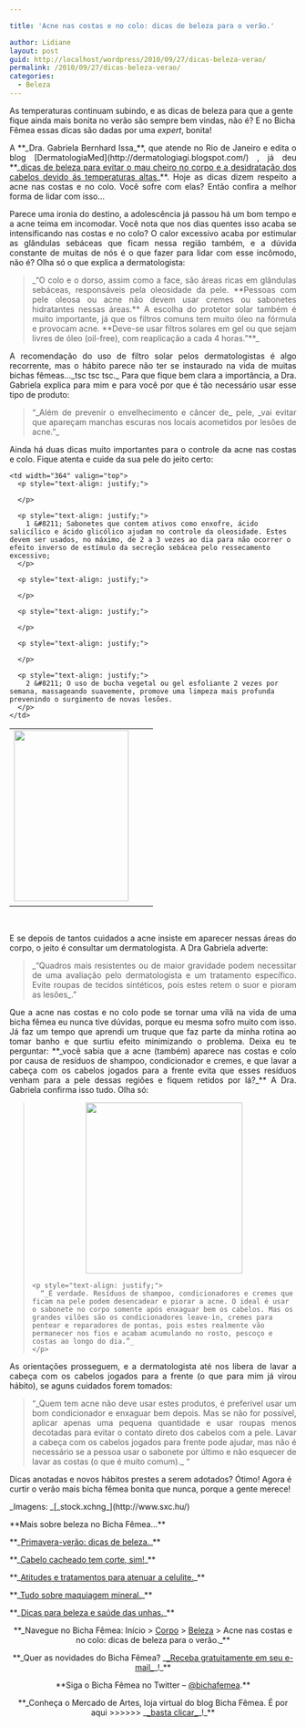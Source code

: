 ```yaml
---

title: 'Acne nas costas e no colo: dicas de beleza para o verão.'

author: Lidiane
layout: post
guid: http://localhost/wordpress/2010/09/27/dicas-beleza-verao/
permalink: /2010/09/27/dicas-beleza-verao/
categories:
  - Beleza
---
```

As temperaturas continuam subindo, e as dicas de beleza para que a gente fique ainda mais bonita no verão são sempre bem vindas, não é? E no Bicha Fêmea essas dicas são dadas por uma _expert_, bonita!

<p style="text-align: justify;">
  A **_Dra. Gabriela Bernhard Issa_**, que atende no Rio de Janeiro e edita o blog [DermatologiaMed](http://dermatologiagi.blogspot.com/) , já deu **_<a href="http://www.trololodemulher.com.br/2010/09/13/dicas-de-beleza/">dicas de beleza para evitar o mau cheiro no corpo e a desidratação dos cabelos devido ás temperaturas altas</a>_**. Hoje as dicas dizem respeito a acne nas costas e no colo. Você sofre com elas? Então confira a melhor forma de lidar com isso…
</p>

<!--more-->

<p style="text-align: justify;">
  Parece uma ironia do destino, a adolescência já passou há um bom tempo e a acne teima em incomodar. Você nota que nos dias quentes isso acaba se intensificando nas costas e no colo? O calor excessivo acaba por estimular as glândulas sebáceas que ficam nessa região também, e a dúvida constante de muitas de nós é o que fazer para lidar com esse incômodo, não é? Olha só o que explica a dermatologista:
</p>

> <p style="text-align: justify;">
>   _“O colo e o dorso, assim como a face, são áreas ricas em glândulas sebáceas, responsáveis pela oleosidade da pele. **Pessoas com pele oleosa ou acne não devem usar cremes ou sabonetes hidratantes nessas áreas.** A escolha do protetor solar também é muito importante, já que os filtros comuns tem muito óleo na fórmula e provocam acne. **Deve-se usar filtros solares em gel ou que sejam livres de óleo (oil-free), com reaplicação a cada 4 horas.”**_
> </p>

<p style="text-align: justify;">
  A recomendação do uso de filtro solar pelos dermatologistas é algo recorrente, mas o hábito parece não ter se instaurado na vida de muitas bichas fêmeas&#8230;_tsc tsc tsc._ Para que fique bem clara a importância, a Dra. Gabriela explica para mim e para você por que é tão necessário usar esse tipo de produto:
</p>

> <p style="text-align: justify;">
>   “_Além de prevenir o envelhecimento e câncer de_ pele, _vai evitar que apareçam manchas escuras nos locais acometidos por lesões de acne.”_
> </p>

<p style="text-align: justify;">
  Ainda há duas dicas muito importantes para o controle da acne nas costas e colo. Fique atenta e cuide da sua pele do jeito certo:
</p>

<table border="0" cellspacing="0" cellpadding="0" width="600">
  <tr>
    <td width="236" valign="top">
      <a href="http://www.trololodemulher.com.br/blog/wp-content/uploads/2010/09/banheiro.jpg"><img class="alignnone size-full wp-image-5232" title="banheiro" src="http://www.trololodemulher.com.br/blog/wp-content/uploads/2010/09/banheiro.jpg" alt="" width="201" height="300" /></a> 
    </td>
    
    <td width="364" valign="top">
      <p style="text-align: justify;">
         
      </p>
      
      <p style="text-align: justify;">
        1 &#8211; Sabonetes que contem ativos como enxofre, ácido salicílico e ácido glicólico ajudam no controle da oleosidade. Estes devem ser usados, no máximo, de 2 a 3 vezes ao dia para não ocorrer o efeito inverso de estímulo da secreção sebácea pelo ressecamento excessivo;
      </p>
      
      <p style="text-align: justify;">
         
      </p>
      
      <p style="text-align: justify;">
         
      </p>
      
      <p style="text-align: justify;">
         
      </p>
      
      <p style="text-align: justify;">
        2 &#8211; O uso de bucha vegetal ou gel esfoliante 2 vezes por semana, massageando suavemente, promove uma limpeza mais profunda prevenindo o surgimento de novas lesões.
      </p>
    </td>
  </tr>
</table>

 

<p style="text-align: justify;">
  E se depois de tantos cuidados a acne insiste em aparecer nessas áreas do corpo, o jeito é consultar um dermatologista. A Dra Gabriela adverte:
</p>

> <p style="text-align: justify;">
>   _“Quadros mais resistentes ou de maior gravidade podem necessitar de uma avaliação pelo dermatologista e um tratamento específico. Evite roupas de tecidos sintéticos, pois estes retem o suor e pioram as lesões_.”
> </p>

<p style="text-align: justify;">
  Que a acne nas costas e no colo pode se tornar uma vilã na vida de uma bicha fêmea eu nunca tive dúvidas, porque eu mesma sofro muito com isso. Já faz um tempo que aprendi um truque que faz parte da minha rotina ao tomar banho e que surtiu efeito minimizando o problema. Deixa eu te perguntar: **_você sabia que a acne (também) aparece nas costas e colo por causa de resíduos de shampoo, condicionador e cremes, e que lavar a cabeça com os cabelos jogados para a frente evita que esses resíduos venham para a pele dessas regiões e fiquem retidos por lá?_** A Dra. Gabriela confirma isso tudo. Olha só:
</p>

<p style="text-align: center;">
  <blockquote>
    <p style="text-align: center;">
      <a href="http://www.trololodemulher.com.br/blog/wp-content/uploads/2010/09/cabelos.jpg"><img class="alignnone size-medium wp-image-5233" title="cabelos" src="http://www.trololodemulher.com.br/blog/wp-content/uploads/2010/09/cabelos-275x300.jpg" alt="" width="275" height="300" /></a><a href="http://www.trololodemulher.com.br/blog/wp-content/uploads/2010/09/cabelos.jpg"></a>
    </p>
    
    <p style="text-align: justify;">
      “_É verdade. Resíduos de shampoo, condicionadores e cremes que ficam na pele podem desencadear e piorar a acne. O ideal é usar o sabonete no corpo somente após enxaguar bem os cabelos. Mas os grandes vilões são os condicionadores leave-in, cremes para pentear e reparadores de pontas, pois estes realmente vão permanecer nos fios e acabam acumulando no rosto, pescoço e costas ao longo do dia.”_
    </p>
  </blockquote>
  
  <p style="text-align: justify;">
    As orientações prosseguem, e a dermatologista até nos libera de lavar a cabeça com os cabelos jogados para a frente (o que para mim já virou hábito), se aguns cuidados forem tomados:
  </p>
  
  <blockquote style="text-align: justify;">
    <p>
      “_Quem tem acne não deve usar estes produtos, é preferível usar um bom condicionador e enxaguar bem depois. Mas se não for possível, aplicar apenas uma pequena quantidade e usar roupas menos decotadas para evitar o contato direto dos cabelos com a pele. Lavar a cabeça com os cabelos jogados para frente pode ajudar, mas não é necessário se a pessoa usar o sabonete por último e não esquecer de lavar as costas (o que é muito comum)._ “
    </p>
  </blockquote>
  
  <p>
    Dicas anotadas e novos hábitos prestes a serem adotados? Ótimo! Agora é curtir o verão mais bicha fêmea bonita que nunca, porque a gente merece!
  </p>
  
  <p>
    _Imagens: _[_stock.xchng_](http://www.sxc.hu/) 
  </p>
  
  <p>
    **Mais sobre beleza no Bicha Fêmea…**
  </p>
  
  <p>
    **_<a href="http://www.trololodemulher.com.br/2010/09/13/dicas-de-beleza/">Primavera-verão: dicas de beleza.</a>_**
  </p>
  
  <p>
    **_<a href="http://www.trololodemulher.com.br/2010/02/23/cabelo-cacheado/">Cabelo cacheado tem corte, sim!</a>_**
  </p>
  
  <p>
    **_<a href="http://www.trololodemulher.com.br/2009/12/14/celulite/">Atitudes e tratamentos para atenuar a celulite.</a>_**
  </p>
  
  <p>
    **_<a href="http://www.trololodemulher.com.br/2009/07/08/maquiagem-mineral/">Tudo sobre maquiagem mineral.</a>_**
  </p>
  
  <p>
    **_<a href="http://www.trololodemulher.com.br/2009/04/14/unhas-dicas-cuidados/">Dicas para beleza e saúde das unhas.</a>_**
  </p>
  
  <p style="text-align: center;">
    **_Navegue no Bicha Fêmea: Início > <a href="http://www.trololodemulher.com.br/corpo/">Corpo</a> > <a href="http://www.trololodemulher.com.br/category/do-corpo/beleza/">Beleza</a> > Acne nas costas e no colo: dicas de beleza para o verão._**
  </p>
  
  <p style="text-align: center;">
    **_Quer as novidades do Bicha Fêmea? _<a href="http://feedburner.google.com/fb/a/mailverify?uri=blogbichafemea&loc=pt_BR">_Receba gratuitamente em seu e-mail_</a>_!_**
  </p>
  
  <p style="text-align: center;">
    **Siga o Bicha Fêmea no Twitter – <a href="http://twitter.com/bichafemea">@bichafemea</a>.**
  </p>
  
  <p style="text-align: center;">
    **_Conheça o Mercado de Artes, loja virtual do blog Bicha Fêmea. É por aqui >>>>>> _<a href="http://www.trololodemulher.com.br/loja/">_basta clicar_</a>_!_**
  </p>
